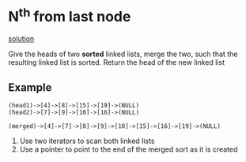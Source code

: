 # N<sup>th</sup> from last node
[solution](solution.md)

Give the heads of two __sorted__ linked lists, merge the two, such that
the resulting linked list is sorted. Return the head of the new linked list

## Example
```
(head1)->[4]->[8]->[15]->[19]->(NULL)
(head2)->[7]->[9]->[10]->[16]->(NULL)

(merged)->[4]->[7]->[8]->[9]->[10]->[15]->[16]->[19]->(NULL)
```

1. Use two iterators to scan both linked lists
2. Use a pointer to point to the end of the merged sort as it is created
